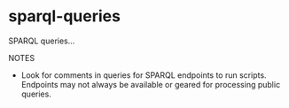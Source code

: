 # sparql-queries
SPARQL queries...

NOTES
- Look for comments in queries for SPARQL endpoints to run scripts. Endpoints may not always be available or geared for processing public queries.